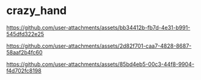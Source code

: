 # crazy_hand

https://github.com/user-attachments/assets/bb34412b-fb7d-4e31-b991-545dfd322e25



https://github.com/user-attachments/assets/2d82f701-caa7-4828-8687-58aaf2b4fc60



https://github.com/user-attachments/assets/85bd4eb5-00c3-44f8-9904-f4d702fc8198

